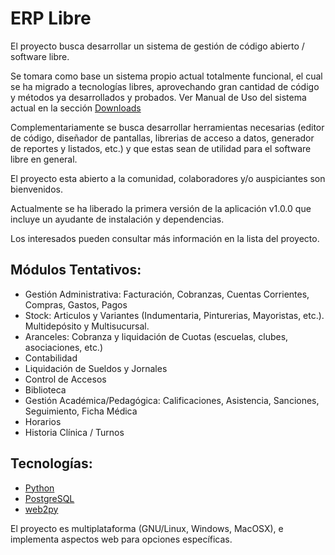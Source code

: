 # ERP Libre #

El proyecto busca desarrollar un sistema de gestión de código abierto / software libre.

Se tomara como base un sistema propio actual totalmente funcional, el cual se ha migrado a tecnologías libres, aprovechando gran cantidad de código y métodos ya desarrollados y probados.
Ver Manual de Uso del sistema actual en la sección [Downloads](http://code.google.com/p/erplibre/downloads/list)

Complementariamente se busca desarrollar herramientas necesarias (editor de código, diseñador de pantallas, librerias de acceso a datos, generador de reportes y listados, etc.) y que estas sean de utilidad para el software libre en general.

El proyecto esta abierto a la comunidad, colaboradores y/o auspiciantes son bienvenidos.

Actualmente se ha liberado la primera versión de la aplicación v1.0.0 que incluye un ayudante de instalación y dependencias.

Los interesados pueden consultar más información en la lista del proyecto.

## Módulos Tentativos: ##
  * Gestión Administrativa: Facturación, Cobranzas, Cuentas Corrientes, Compras, Gastos, Pagos
  * Stock: Articulos y Variantes (Indumentaria, Pinturerias, Mayoristas, etc.). Multidepósito y Multisucursal.
  * Aranceles: Cobranza y liquidación de Cuotas (escuelas, clubes, asociaciones, etc.)
  * Contabilidad
  * Liquidación de Sueldos y Jornales
  * Control de Accesos
  * Biblioteca
  * Gestión Académica/Pedagógica: Calificaciones, Asistencia, Sanciones, Seguimiento, Ficha Médica
  * Horarios
  * Historia Clínica / Turnos

## Tecnologías: ##
  * [Python](http://www.python.org.ar)
  * [PostgreSQL](http://www.arpug.com.ar)
  * [web2py](http://www.web2py.com.ar/)

El proyecto es multiplataforma (GNU/Linux, Windows, MacOSX), e implementa aspectos web para opciones específicas.